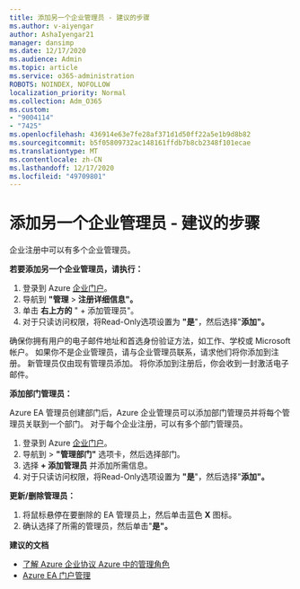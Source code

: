 ```yaml
---
title: 添加另一个企业管理员 - 建议的步骤
ms.author: v-aiyengar
author: AshaIyengar21
manager: dansimp
ms.date: 12/17/2020
ms.audience: Admin
ms.topic: article
ms.service: o365-administration
ROBOTS: NOINDEX, NOFOLLOW
localization_priority: Normal
ms.collection: Adm_O365
ms.custom:
- "9004114"
- "7425"
ms.openlocfilehash: 436914e63e7fe28af371d1d50ff22a5e1b9d8b82
ms.sourcegitcommit: b5f05809732ac148161ffdb7b8cb2348f101ecae
ms.translationtype: MT
ms.contentlocale: zh-CN
ms.lasthandoff: 12/17/2020
ms.locfileid: "49709801"
---
```

# <a name="add-another-enterprise-administrator---recommended-steps"></a>添加另一个企业管理员 - 建议的步骤

企业注册中可以有多个企业管理员。

**若要添加另一个企业管理员，请执行：**

1. 登录到 Azure [企业门户](https://ea.azure.com/)。
1. 导航到 **"管理**  >  **注册详细信息"。**
1. 单击 **右上方的** " + 添加管理员"。
1. 对于只读访问权限，将Read-Only选项设置为 **"是**"，然后选择"**添加"。**

确保你拥有用户的电子邮件地址和首选身份验证方法，如工作、学校或 Microsoft 帐户。 如果你不是企业管理员，请与企业管理员联系，请求他们将你添加到注册。 新管理员仅由现有管理员添加。 将你添加到注册后，你会收到一封激活电子邮件。

**添加部门管理员：**

Azure EA 管理员创建部门后，Azure 企业管理员可以添加部门管理员并将每个管理员关联到一个部门。 对于每个企业注册，可以有多个部门管理员。

1. 登录到 Azure [企业门户](https://ea.azure.com/)。
1. 导航到  >  **"管理部门"** 选项卡，然后选择部门。
1. 选择 **+ 添加管理员** 并添加所需信息。
1. 对于只读访问权限，将Read-Only选项设置为 **"是**"，然后选择"**添加"。**

**更新/删除管理员：**

1. 将鼠标悬停在要删除的 EA 管理员上，然后单击蓝色 **X** 图标。
1. 确认选择了所需的管理员，然后单击"**是"。**

**建议的文档**

- [了解 Azure 企业协议 Azure 中的管理角色](https://docs.microsoft.com/azure/billing/billing-understand-ea-roles)
- [Azure EA 门户管理](https://docs.microsoft.com/azure/billing/billing-ea-portal-administration)
